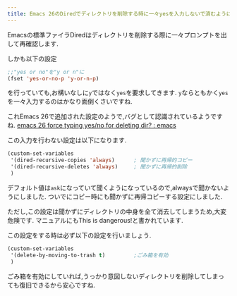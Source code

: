 ```yaml
---
title: Emacs 26のDiredでディレクトリを削除する時に一々yesを入力しないで済むようにする
---
```


Emacsの標準ファイラDiredはディレクトリを削除する際に一々プロンプトを出して再確認します.

しかも以下の設定

~~~lisp
;;"yes or no"を"y or n"に
(fset 'yes-or-no-p 'y-or-n-p)
~~~

を行っていても,お構いなしに`y`ではなく`yes`を要求してきます.
`y`ならともかく`yes`を一々入力するのはかなり面倒くさいですね.

これEmacs 26で追加された設定のようで,バグとして認識されているようですね.
[emacs 26 force typing yes/no for deleting dir? : emacs](https://www.reddit.com/r/emacs/comments/7iypxo/emacs_26_force_typing_yesno_for_deleting_dir/)

この入力を行わない設定は以下になります.

~~~lisp
(custom-set-variables
 '(dired-recursive-copies 'always)      ; 聞かずに再帰的コピー
 '(dired-recursive-deletes 'always)     ; 聞かずに再帰的削除
 )
~~~

デフォルト値は`ask`になっていて聞くようになっているので,alwaysで聞かないようにしました.
ついでにコピー時にも聞かずに再帰コピーする設定にしました.

ただし,この設定は聞かずにディレクトリの中身を全て消去してしまうため,大変危険です.
マニュアルにもThis is dangerous!と書かれています.

この設定をする時は必ず以下の設定を行いましょう.

~~~lisp
(custom-set-variables
 '(delete-by-moving-to-trash t)         ;ごみ箱を有効
 )
~~~

ごみ箱を有効にしていれば,うっかり意図しないディレクトリを削除してしまっても復旧できるから安心ですね.
